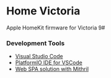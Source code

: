 # Home Victoria
Apple HomeKit firmware for Victoria 9#

### Development Tools
- [Visual Studio Code](https://code.visualstudio.com/)
- [PlatformIO IDE for VSCode](https://marketplace.visualstudio.com/items?itemName=platformio.platformio-ide)
- [Web SPA solution with Mithril](https://mithril.js.org/)
